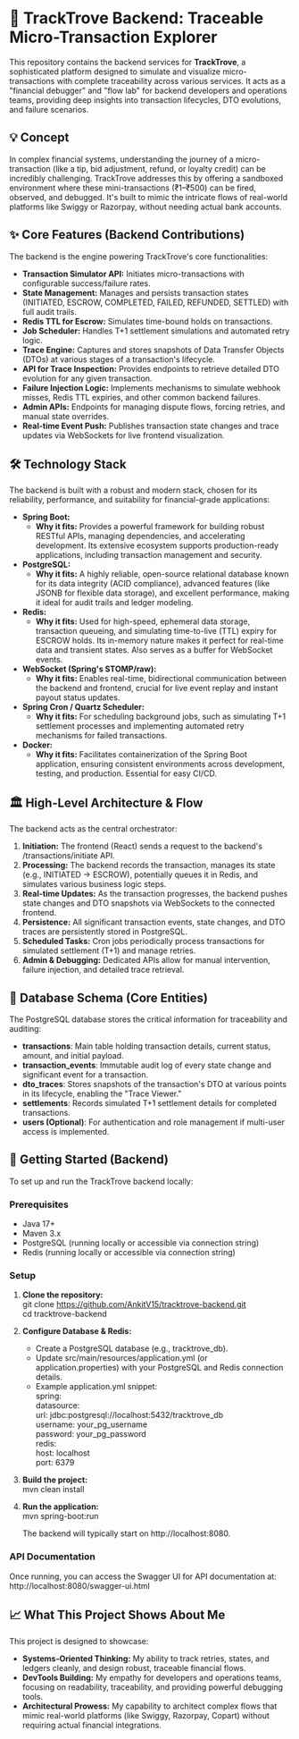 # **🚀 TrackTrove Backend: Traceable Micro-Transaction Explorer**

This repository contains the backend services for **TrackTrove**, a sophisticated platform designed to simulate and visualize micro-transactions with complete traceability across various services. It acts as a "financial debugger" and "flow lab" for backend developers and operations teams, providing deep insights into transaction lifecycles, DTO evolutions, and failure scenarios.

## **💡 Concept**

In complex financial systems, understanding the journey of a micro-transaction (like a tip, bid adjustment, refund, or loyalty credit) can be incredibly challenging. TrackTrove addresses this by offering a sandboxed environment where these mini-transactions (₹1–₹500) can be fired, observed, and debugged. It's built to mimic the intricate flows of real-world platforms like Swiggy or Razorpay, without needing actual bank accounts.

## **✨ Core Features (Backend Contributions)**

The backend is the engine powering TrackTrove's core functionalities:

* **Transaction Simulator API:** Initiates micro-transactions with configurable success/failure rates.  
* **State Management:** Manages and persists transaction states (INITIATED, ESCROW, COMPLETED, FAILED, REFUNDED, SETTLED) with full audit trails.  
* **Redis TTL for Escrow:** Simulates time-bound holds on transactions.  
* **Job Scheduler:** Handles T+1 settlement simulations and automated retry logic.  
* **Trace Engine:** Captures and stores snapshots of Data Transfer Objects (DTOs) at various stages of a transaction's lifecycle.  
* **API for Trace Inspection:** Provides endpoints to retrieve detailed DTO evolution for any given transaction.  
* **Failure Injection Logic:** Implements mechanisms to simulate webhook misses, Redis TTL expiries, and other common backend failures.  
* **Admin APIs:** Endpoints for managing dispute flows, forcing retries, and manual state overrides.  
* **Real-time Event Push:** Publishes transaction state changes and trace updates via WebSockets for live frontend visualization.

## **🛠️ Technology Stack**

The backend is built with a robust and modern stack, chosen for its reliability, performance, and suitability for financial-grade applications:

* **Spring Boot:**  
  * **Why it fits:** Provides a powerful framework for building robust RESTful APIs, managing dependencies, and accelerating development. Its extensive ecosystem supports production-ready applications, including transaction management and security.  
* **PostgreSQL:**  
  * **Why it fits:** A highly reliable, open-source relational database known for its data integrity (ACID compliance), advanced features (like JSONB for flexible data storage), and excellent performance, making it ideal for audit trails and ledger modeling.  
* **Redis:**  
  * **Why it fits:** Used for high-speed, ephemeral data storage, transaction queueing, and simulating time-to-live (TTL) expiry for ESCROW holds. Its in-memory nature makes it perfect for real-time data and transient states. Also serves as a buffer for WebSocket events.  
* **WebSocket (Spring's STOMP/raw):**  
  * **Why it fits:** Enables real-time, bidirectional communication between the backend and frontend, crucial for live event replay and instant payout status updates.  
* **Spring Cron / Quartz Scheduler:**  
  * **Why it fits:** For scheduling background jobs, such as simulating T+1 settlement processes and implementing automated retry mechanisms for failed transactions.  
* **Docker:**  
  * **Why it fits:** Facilitates containerization of the Spring Boot application, ensuring consistent environments across development, testing, and production. Essential for easy CI/CD.

## **🏛️ High-Level Architecture & Flow**

The backend acts as the central orchestrator:

1. **Initiation:** The frontend (React) sends a request to the backend's /transactions/initiate API.  
2. **Processing:** The backend records the transaction, manages its state (e.g., INITIATED \-\> ESCROW), potentially queues it in Redis, and simulates various business logic steps.  
3. **Real-time Updates:** As the transaction progresses, the backend pushes state changes and DTO snapshots via WebSockets to the connected frontend.  
4. **Persistence:** All significant transaction events, state changes, and DTO traces are persistently stored in PostgreSQL.  
5. **Scheduled Tasks:** Cron jobs periodically process transactions for simulated settlement (T+1) and manage retries.  
6. **Admin & Debugging:** Dedicated APIs allow for manual intervention, failure injection, and detailed trace retrieval.

## **💾 Database Schema (Core Entities)**

The PostgreSQL database stores the critical information for traceability and auditing:

* **transactions**: Main table holding transaction details, current status, amount, and initial payload.  
* **transaction\_events**: Immutable audit log of every state change and significant event for a transaction.  
* **dto\_traces**: Stores snapshots of the transaction's DTO at various points in its lifecycle, enabling the "Trace Viewer."  
* **settlements**: Records simulated T+1 settlement details for completed transactions.  
* **users (Optional)**: For authentication and role management if multi-user access is implemented.

## **🚀 Getting Started (Backend)**

To set up and run the TrackTrove backend locally:

### **Prerequisites**

* Java 17+  
* Maven 3.x  
* PostgreSQL (running locally or accessible via connection string)  
* Redis (running locally or accessible via connection string)

### **Setup**

1. **Clone the repository:**  
   git clone https://github.com/AnkitV15/tracktrove-backend.git  
   cd tracktrove-backend

2. **Configure Database & Redis:**  
   * Create a PostgreSQL database (e.g., tracktrove\_db).  
   * Update src/main/resources/application.yml (or application.properties) with your PostgreSQL and Redis connection details.  
   * Example application.yml snippet:  
     spring:  
       datasource:  
         url: jdbc:postgresql://localhost:5432/tracktrove\_db  
         username: your\_pg\_username  
         password: your\_pg\_password  
       redis:  
         host: localhost  
         port: 6379

3. **Build the project:**  
   mvn clean install

4. **Run the application:**  
   mvn spring-boot:run

   The backend will typically start on http://localhost:8080.

### **API Documentation**

Once running, you can access the Swagger UI for API documentation at:  
http://localhost:8080/swagger-ui.html

## **📈 What This Project Shows About Me**

This project is designed to showcase:

* **Systems-Oriented Thinking:** My ability to track retries, states, and ledgers cleanly, and design robust, traceable financial flows.  
* **DevTools Building:** My empathy for developers and operations teams, focusing on readability, traceability, and providing powerful debugging tools.  
* **Architectural Prowess:** My capability to architect complex flows that mimic real-world platforms (like Swiggy, Razorpay, Copart) without requiring actual financial integrations.